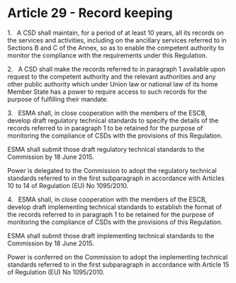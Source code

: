 # Article 29 - Record keeping


1.   A CSD shall maintain, for a period of at least 10 years, all its records on the services and activities, including on the ancillary services referred to in Sections B and C of the Annex, so as to enable the competent authority to monitor the compliance with the requirements under this Regulation.

2.   A CSD shall make the records referred to in paragraph 1 available upon request to the competent authority and the relevant authorities and any other public authority which under Union law or national law of its home Member State has a power to require access to such records for the purpose of fulfilling their mandate.

3.   ESMA shall, in close cooperation with the members of the ESCB, develop draft regulatory technical standards to specify the details of the records referred to in paragraph 1 to be retained for the purpose of monitoring the compliance of CSDs with the provisions of this Regulation.

ESMA shall submit those draft regulatory technical standards to the Commission by 18 June 2015.

Power is delegated to the Commission to adopt the regulatory technical standards referred to in the first subparagraph in accordance with Articles 10 to 14 of Regulation (EU) No 1095/2010.

4.   ESMA shall, in close cooperation with the members of the ESCB, develop draft implementing technical standards to establish the format of the records referred to in paragraph 1 to be retained for the purpose of monitoring the compliance of CSDs with the provisions of this Regulation.

ESMA shall submit those draft implementing technical standards to the Commission by 18 June 2015.

Power is conferred on the Commission to adopt the implementing technical standards referred to in the first subparagraph in accordance with Article 15 of Regulation (EU) No 1095/2010.
